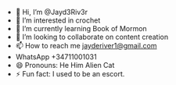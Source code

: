 - 👋 Hi, I’m @Jayd3Riv3r
- 👀 I’m interested in crochet
- 🌱 I’m currently learning Book of Mormon
- 💞️ I’m looking to collaborate on content creation
- 📫 How to reach me jayderiver1@gmail.com
- WhatsApp +34711001031
- 😄 Pronouns: He Him Alien Cat 
- ⚡ Fun fact: I used to be an escort. 

<!---
Jayd3Riv3r/Jayd3Riv3r is a ✨ special ✨ repository because its `README.md` (this file) appears on your GitHub profile.
You can click the Preview link to take a look at your changes.
--->
